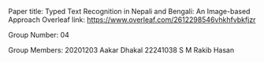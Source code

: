 Paper title:
Typed Text Recognition in Nepali and Bengali: An Image-based Approach
Overleaf link:
https://www.overleaf.com/2612298546vhkhfvbkfjzr

Group Number:
04 

Group Members:
20201203 Aakar Dhakal
22241038 S M Rakib Hasan
